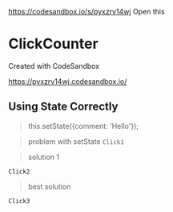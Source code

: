 https://codesandbox.io/s/pyxzrv14wj Open this
# ClickCounter
Created with CodeSandbox

https://pyxzrv14wj.codesandbox.io/

## Using State Correctly

> this.setState({comment: 'Hello'});

> problem with setState
`Click1`

>  solution 1

`Click2`

> best solution

`Click3`







